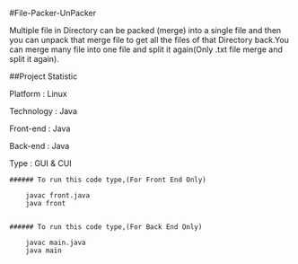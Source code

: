 #File-Packer-UnPacker

Multiple file in Directory can be packed (merge) into a single file and then you can unpack that merge file to get all the files of that Directory back.You can merge many file into one file and split it again(Only .txt file merge and split it again).


##Project Statistic

Platform : Linux

Technology : Java

Front-end : Java

Back-end : Java

Type : GUI & CUI


	###### To run this code type,(For Front End Only)
  
  		javac front.java
  		java front
  	

	###### To run this code type,(For Back End Only)  	

		javac main.java
		java main
 
  	

